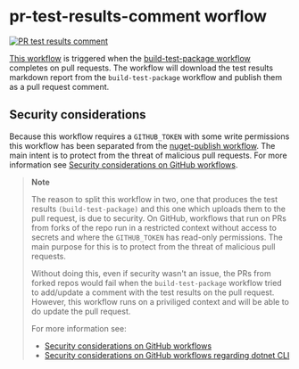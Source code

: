 # pr-test-results-comment worflow

[![PR test results comment](https://github.com/edumserrano/dotnet-sdk-extensions/actions/workflows/pr-test-results-comment.yml/badge.svg)](https://github.com/edumserrano/dotnet-sdk-extensions/actions/workflows/pr-test-results-comment.yml)

[This workflow](/.github/workflows/pr-test-results-comment.yml) is triggered when the [build-test-package workflow](/docs/dev-notes/workflows/build-test-package-workflow.md) completes on pull requests. The workflow will download the test results markdown report from the `build-test-package` workflow and publish them as a pull request comment.

## Security considerations

Because this workflow requires a `GITHUB_TOKEN` with some write permissions this workflow has been separated from the [nuget-publish workflow](/docs/dev-notes/workflows/nuget-publish-workflow.md). The main intent is to protect from the threat of malicious pull requests. For more information see [Security considerations on GitHub workflows](/docs/dev-notes/workflows/security-considerations.md).

> **Note**
>
> The reason to split this workflow in two, one that produces the test results `(build-test-package)` and this one which uploads them to the pull request, is due to security. On GitHub, workflows that run on PRs from forks of the repo run in a restricted context without access to secrets and where the `GITHUB_TOKEN` has read-only permissions. The main purpose for this is to protect from the threat of malicious pull requests.
>
> Without doing this, even if security wasn't an issue, the PRs from forked repos would fail when the `build-test-package` workflow tried to add/update a comment with the test results on the pull request. However, this workflow runs on a priviliged context and will be able to do update the pull request.
>
> For more information see:
>
> - [Security considerations on GitHub workflows](/docs/dev-notes/workflows/security-considerations.md)
> - [Security considerations on GitHub workflows regarding dotnet CLI](/docs/dev-notes/workflows/security-considerations-and-dotnet.md)
